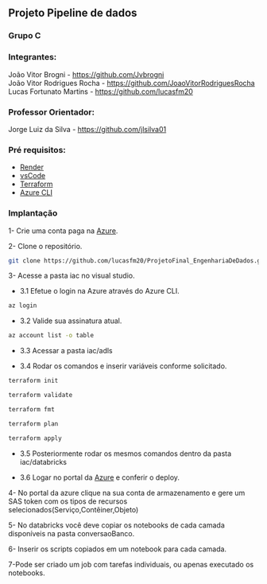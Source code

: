 ## Projeto Pipeline de dados

### Grupo C

### Integrantes:
João Vitor Brogni - https://github.com/Jvbrogni <br>
João Vitor Rodrigues Rocha - https://github.com/JoaoVitorRodriguesRocha <br>
Lucas Fortunato Martins - https://github.com/lucasfm20 <br>

### Professor Orientador:

Jorge Luiz da Silva - https://github.com/jlsilva01


### Pré requisitos: 
- [Render](https://render.com/)
- [vsCode](https://code.visualstudio.com/)
- [Terraform](https://www.terraform.io/)
- [Azure CLI](https://learn.microsoft.com/pt-br/cli/azure/)

### Implantação
1- Crie uma conta paga na [Azure](https://portal.azure.com).

2- Clone o repositório.
```bash
git clone https://github.com/lucasfm20/ProjetoFinal_EngenhariaDeDados.git
```

3- Acesse a pasta iac no visual studio.

- 3.1 Efetue o login na Azure através do Azure CLI.
```bash
az login
```
- 3.2 Valide sua assinatura atual.
```bash
az account list -o table
```
- 3.3 Acessar a pasta iac/adls 

- 3.4 Rodar os comandos e inserir variáveis conforme solicitado.
```bash
terraform init
```

```bash
terraform validate
```

```bash
terraform fmt
```

```bash
terraform plan
```

```bash
terraform apply
```

- 3.5 Posteriormente rodar os mesmos comandos dentro da pasta iac/databricks

- 3.6 Logar no portal da [Azure](https://portal.azure.com) e conferir o deploy.

4- No portal da azure clique na sua conta de armazenamento e gere um SAS token com os tipos de recursos selecionados(Serviço,Contêiner,Objeto)

5- No databricks você deve copiar os notebooks de cada camada disponíveis na pasta conversaoBanco.

6- Inserir os scripts copiados em um notebook para cada camada.

7-Pode ser criado um job com tarefas individuais, ou apenas executado os notebooks.
